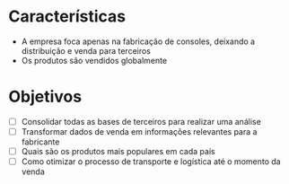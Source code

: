  # Características

- A empresa foca apenas na fabricação de consoles, deixando a distribuição e venda para terceiros
- Os produtos são vendidos globalmente

# Objetivos 

- [ ] Consolidar todas as bases de terceiros para realizar uma análise
- [ ] Transformar dados de venda em informações relevantes para a fabricante
- [ ] Quais são os produtos mais populares em cada país
- [ ] Como otimizar o processo de transporte e logística até o momento da venda